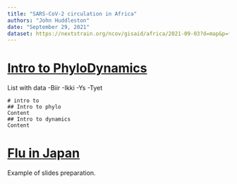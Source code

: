 ```yaml
---
title: "SARS-CoV-2 circulation in Africa"
authors: "John Huddleston"
date: "September 29, 2021"
dataset: https://nextstrain.org/ncov/gisaid/africa/2021-09-03?d=map&p=full
---
```


# [Intro to PhyloDynamics](https://nextstrain.org/ncov/gisaid/africa/2021-09-03?d=map&p=full)
List with data
-Biir
-Ikki
-Ys
-Tyet

```auspiceMainDisplayMarkdown
# intro to
## Intro to phylo
Content
## Intro to dynamics
Content
```

# [Flu in Japan](https://nextstrain.org/flu/seasonal/h3n2/ha/2y?f_country=Japan)

Example of slides preparation.
